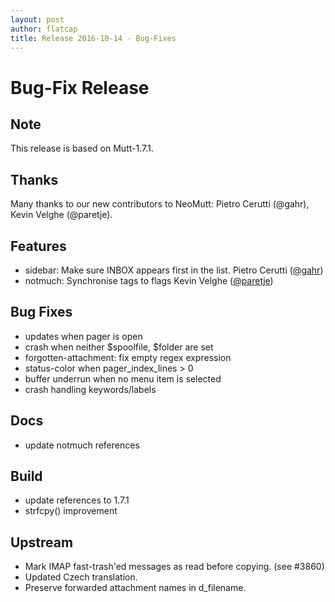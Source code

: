 ```yaml
---
layout: post
author: flatcap
title: Release 2016-10-14 - Bug-Fixes
---
```


# Bug-Fix Release

## Note

This release is based on Mutt-1.7.1.

## Thanks

Many thanks to our new contributors to NeoMutt: Pietro Cerutti (@gahr), Kevin Velghe (@paretje).

## Features
  - sidebar: Make sure INBOX appears first in the list.
    Pietro Cerutti ([@gahr](https://github.com/gahr))
  - notmuch: Synchronise tags to flags
    Kevin Velghe ([@paretje](https://github.com/paretje))

## Bug Fixes
  - updates when pager is open
  - crash when neither $spoolfile, $folder are set
  - forgotten-attachment: fix empty regex expression
  - status-color when pager_index_lines > 0
  - buffer underrun when no menu item is selected
  - crash handling keywords/labels

## Docs
  - update notmuch references

## Build
  - update references to 1.7.1
  - strfcpy() improvement

## Upstream
  - Mark IMAP fast-trash'ed messages as read before copying. (see #3860)
  - Updated Czech translation.
  - Preserve forwarded attachment names in d_filename.

